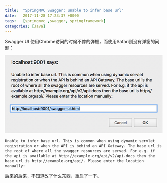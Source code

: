 ```yaml
---
title:  "SpringMVC Swagger: unable to infer base url"
date:   2017-11-28 17:23:37 +0000
tags:   [springmvc ,swagger, springframework]
categories: [Java]
---
```


Swagger UI 使用Chrome访问的时候不停的弹框，而使用Safari则没有弹窗的问题：

![](./resources/2017-11-28-2-springmvc-swagger-unable-to-info-base-url/unable-to-infer-base-url.png)

```
Unable to infer base url. This is common when using dynamic servlet registration or when the API is behind an API Gateway. The base url is the root of where all the swagger resources are served. For e.g. if the api is available at http://example.org/api/v2/api-docs then the base url is http://example.org/api/. Please enter the location manually:
```

后来的后来，不知道改了什么东西，重启了一下。
